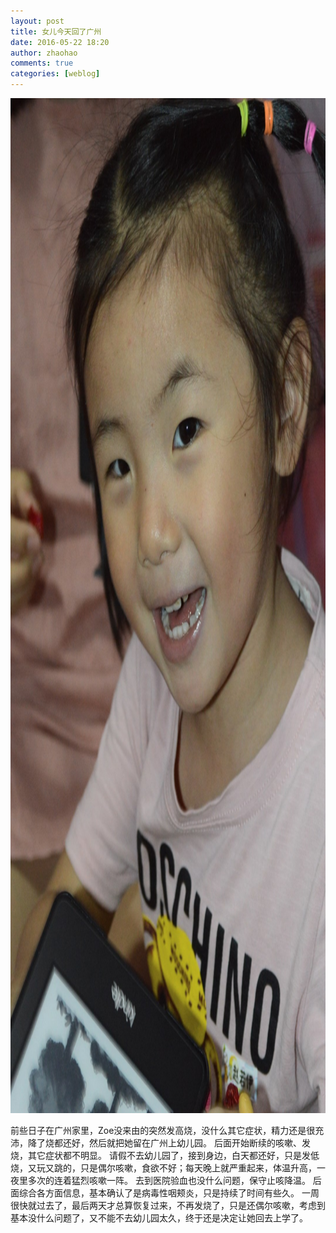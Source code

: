 ```yaml
---
layout: post
title: 女儿今天回了广州
date: 2016-05-22 18:20
author: zhaohao
comments: true
categories: [weblog]
---
```

<a href="/Resource/DSC-20160513.jpg"><img src="/Resource/DSC-20160513.jpg" alt="DSC-20160513" width="1080" height="1624" class="alignnone size-full wp-image-51187" /></a>

前些日子在广州家里，Zoe没来由的突然发高烧，没什么其它症状，精力还是很充沛，降了烧都还好，然后就把她留在广州上幼儿园。
后面开始断续的咳嗽、发烧，其它症状都不明显。
请假不去幼儿园了，接到身边，白天都还好，只是发低烧，又玩又跳的，只是偶尔咳嗽，食欲不好；每天晚上就严重起来，体温升高，一夜里多次的连着猛烈咳嗽一阵。
去到医院验血也没什么问题，保守止咳降温。
后面综合各方面信息，基本确认了是病毒性咽颊炎，只是持续了时间有些久。
一周很快就过去了，最后两天才总算恢复过来，不再发烧了，只是还偶尔咳嗽，考虑到基本没什么问题了，又不能不去幼儿园太久，终于还是决定让她回去上学了。
